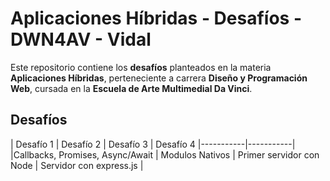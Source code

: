 # Aplicaciones Híbridas - Desafíos - DWN4AV - Vidal

Este repositorio contiene los **desafíos** planteados en la materia
**Aplicaciones Híbridas**, perteneciente a carrera **Diseño y Programación Web**,
cursada en la **Escuela de Arte Multimedial Da Vinci**.

## Desafíos

| Desafío 1 | Desafío 2 | Desafío 3 | Desafío 4
|-----------|-----------|
|Callbacks, Promises, Async/Await | Modulos Nativos | Primer servidor con Node | Servidor con express.js |

